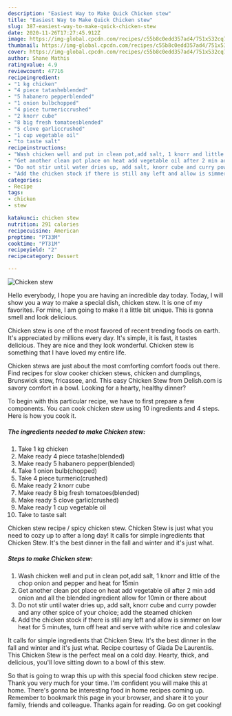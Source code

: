 ```yaml
---
description: "Easiest Way to Make Quick Chicken stew"
title: "Easiest Way to Make Quick Chicken stew"
slug: 387-easiest-way-to-make-quick-chicken-stew
date: 2020-11-26T17:27:45.912Z
image: https://img-global.cpcdn.com/recipes/c55b8c0edd357ad4/751x532cq70/chicken-stew-recipe-main-photo.jpg
thumbnail: https://img-global.cpcdn.com/recipes/c55b8c0edd357ad4/751x532cq70/chicken-stew-recipe-main-photo.jpg
cover: https://img-global.cpcdn.com/recipes/c55b8c0edd357ad4/751x532cq70/chicken-stew-recipe-main-photo.jpg
author: Shane Mathis
ratingvalue: 4.9
reviewcount: 47716
recipeingredient:
- "1 kg chicken"
- "4 piece tatasheblended"
- "5 habanero pepperblended"
- "1 onion bulbchopped"
- "4 piece turmericcrushed"
- "2 knorr cube"
- "8 big fresh tomatoesblended"
- "5 clove garliccrushed"
- "1 cup vegetable oil"
- "to taste salt"
recipeinstructions:
- "Wash chicken well and put in clean pot,add salt, 1 knorr and little of the chop onion and pepper and heat for 15min"
- "Get another clean pot place on heat add vegetable oil after 2 min add onion and all the blended ingredient allow for 10min or there about"
- "Do not stir until water dries up, add salt, knorr cube and curry powder and any other spice of your choice; add the steamed chicken"
- "Add the chicken stock if there is still any left and allow is simmer on low heat for 5 minutes, turn off heat and serve with white rice and coleslaw"
categories:
- Recipe
tags:
- chicken
- stew

katakunci: chicken stew 
nutrition: 291 calories
recipecuisine: American
preptime: "PT33M"
cooktime: "PT31M"
recipeyield: "2"
recipecategory: Dessert

---
```



![Chicken stew](https://img-global.cpcdn.com/recipes/c55b8c0edd357ad4/751x532cq70/chicken-stew-recipe-main-photo.jpg)

Hello everybody, I hope you are having an incredible day today. Today, I will show you a way to make a special dish, chicken stew. It is one of my favorites. For mine, I am going to make it a little bit unique. This is gonna smell and look delicious.

Chicken stew is one of the most favored of recent trending foods on earth. It's appreciated by millions every day. It's simple, it is fast, it tastes delicious. They are nice and they look wonderful. Chicken stew is something that I have loved my entire life.

Chicken stews are just about the most comforting comfort foods out there. Find recipes for slow cooker chicken stews, chicken and dumplings, Brunswick stew, fricassee, and. This easy Chicken Stew from Delish.com is savory comfort in a bowl. Looking for a hearty, healthy dinner?


To begin with this particular recipe, we have to first prepare a few components. You can cook chicken stew using 10 ingredients and 4 steps. Here is how you cook it.

<!--inarticleads1-->

##### The ingredients needed to make Chicken stew:

1. Take 1 kg chicken
1. Make ready 4 piece tatashe(blended)
1. Make ready 5 habanero pepper(blended)
1. Take 1 onion bulb(chopped)
1. Take 4 piece turmeric(crushed)
1. Make ready 2 knorr cube
1. Make ready 8 big fresh tomatoes(blended)
1. Make ready 5 clove garlic(crushed)
1. Make ready 1 cup vegetable oil
1. Take to taste salt


Chicken stew recipe / spicy chicken stew. Chicken Stew is just what you need to cozy up to after a long day! It calls for simple ingredients that Chicken Stew. It&#39;s the best dinner in the fall and winter and it&#39;s just what. 

<!--inarticleads2-->

##### Steps to make Chicken stew:

1. Wash chicken well and put in clean pot,add salt, 1 knorr and little of the chop onion and pepper and heat for 15min
1. Get another clean pot place on heat add vegetable oil after 2 min add onion and all the blended ingredient allow for 10min or there about
1. Do not stir until water dries up, add salt, knorr cube and curry powder and any other spice of your choice; add the steamed chicken
1. Add the chicken stock if there is still any left and allow is simmer on low heat for 5 minutes, turn off heat and serve with white rice and coleslaw


It calls for simple ingredients that Chicken Stew. It&#39;s the best dinner in the fall and winter and it&#39;s just what. Recipe courtesy of Giada De Laurentiis. This Chicken Stew is the perfect meal on a cold day. Hearty, thick, and delicious, you&#39;ll love sitting down to a bowl of this stew. 

So that is going to wrap this up with this special food chicken stew recipe. Thank you very much for your time. I'm confident you will make this at home. There's gonna be interesting food in home recipes coming up. Remember to bookmark this page in your browser, and share it to your family, friends and colleague. Thanks again for reading. Go on get cooking!
